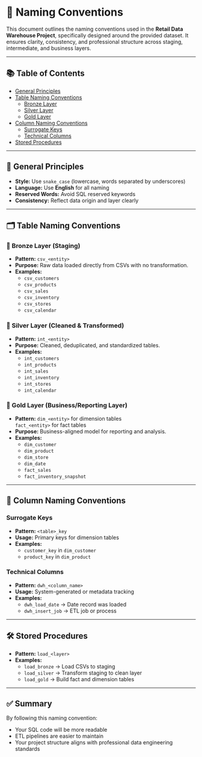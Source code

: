 # 🧾 Naming Conventions

This document outlines the naming conventions used in the **Retail Data Warehouse Project**, specifically designed around the provided dataset. It ensures clarity, consistency, and professional structure across staging, intermediate, and business layers.

---

## 📚 Table of Contents
- [General Principles](#general-principles)
- [Table Naming Conventions](#table-naming-conventions)
  - [Bronze Layer](#bronze-layer)
  - [Silver Layer](#silver-layer)
  - [Gold Layer](#gold-layer)
- [Column Naming Conventions](#column-naming-conventions)
  - [Surrogate Keys](#surrogate-keys)
  - [Technical Columns](#technical-columns)
- [Stored Procedures](#stored-procedures)

---

## 🔧 General Principles

- **Style:** Use `snake_case` (lowercase, words separated by underscores)
- **Language:** Use **English** for all naming
- **Reserved Words:** Avoid SQL reserved keywords
- **Consistency:** Reflect data origin and layer clearly

---

## 🗂 Table Naming Conventions

### 🥉 Bronze Layer (Staging)

- **Pattern:** `csv_<entity>`
- **Purpose:** Raw data loaded directly from CSVs with no transformation.
- **Examples:**
  - `csv_customers`
  - `csv_products`
  - `csv_sales`
  - `csv_inventory`
  - `csv_stores`
  - `csv_calendar`

### 🥈 Silver Layer (Cleaned & Transformed)

- **Pattern:** `int_<entity>`
- **Purpose:** Cleaned, deduplicated, and standardized tables.
- **Examples:**
  - `int_customers`
  - `int_products`
  - `int_sales`
  - `int_inventory`
  - `int_stores`
  - `int_calendar`

### 🥇 Gold Layer (Business/Reporting Layer)

- **Pattern:** `dim_<entity>` for dimension tables  
                 `fact_<entity>` for fact tables
- **Purpose:** Business-aligned model for reporting and analysis.
- **Examples:**
  - `dim_customer`
  - `dim_product`
  - `dim_store`
  - `dim_date`
  - `fact_sales`
  - `fact_inventory_snapshot`

---

## 🔑 Column Naming Conventions

### Surrogate Keys

- **Pattern:** `<table>_key`
- **Usage:** Primary keys for dimension tables
- **Examples:**
  - `customer_key` in `dim_customer`
  - `product_key` in `dim_product`

### Technical Columns

- **Pattern:** `dwh_<column_name>`
- **Usage:** System-generated or metadata tracking
- **Examples:**
  - `dwh_load_date` → Date record was loaded
  - `dwh_insert_job` → ETL job or process

---

## 🛠 Stored Procedures

- **Pattern:** `load_<layer>`
- **Examples:**
  - `load_bronze` → Load CSVs to staging
  - `load_silver` → Transform staging to clean layer
  - `load_gold` → Build fact and dimension tables

---

## ✅ Summary

By following this naming convention:
- Your SQL code will be more readable
- ETL pipelines are easier to maintain
- Your project structure aligns with professional data engineering standards
